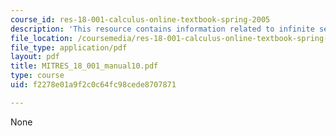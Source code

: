 ```yaml
---
course_id: res-18-001-calculus-online-textbook-spring-2005
description: 'This resource contains information related to infinite series. '
file_location: /coursemedia/res-18-001-calculus-online-textbook-spring-2005/f2278e01a9f2c0c64fc98cede8707871_MITRES_18_001_manual10.pdf
file_type: application/pdf
layout: pdf
title: MITRES_18_001_manual10.pdf
type: course
uid: f2278e01a9f2c0c64fc98cede8707871

---
```

None
